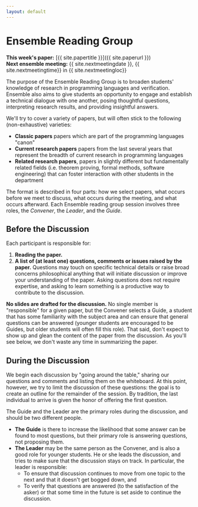```yaml
---
layout: default
---
```


# Ensemble Reading Group

**This week's paper:**
[{{ site.papertitle }}]({{ site.paperurl }})
<br/>
**Next ensemble meeting:** {{ site.nextmeetingdate }}, {{ site.nextmeetingtime}} in {{ site.nextmeetingloc}}

The purpose of the Ensemble Reading Group is to broaden students' knowledge of
research in programming languages and verification. Ensemble also aims to give
students an opportunity to engage and establish a technical dialogue with one
another, posing thoughtful questions, interpreting research results, and
providing insightful answers.

We'll try to cover a variety of papers, but will often stick to the following
(non-exhaustive) varieties:

- **Classic papers** papers which are part of the programming languages "canon"
- **Current research papers** papers from the last several years that
represent the breadth of current research in programming languages
- **Related research papers**, papers in slightly different but fundamentally
related fields (i.e. theorem proving, formal methods, software engineering)
that can foster interaction with other students in the department

The format is described in four parts: how we select papers, what occurs
before we meet to discuss, what occurs during the meeting, and what occurs
afterward. Each Ensemble reading group session involves three roles, the
*Convener*, the *Leader*, and the *Guide*.

## Before the Discussion

Each participant is responsible for:

1. **Reading the paper.**
2. **A list of (at least one) questions, comments or issues raised by the
paper.** Questions may touch on specific technical details or raise broad
concerns philosophical anything that will initiate discussion or improve your
understanding of the paper. Asking questions does not require expertise, and
asking to learn something is a productive way to contribute to the discussion.

**No slides are drafted for the discussion.** No single member is
"responsible"  for a given paper, but the Convener selects a Guide, a student
that has some familiarity with the subject area and can ensure that general
questions can be answered (younger students are encouraged to be Guides, but
older students will often fill this role). That said, don't expect to show up
and glean the content of the paper from the discussion. As you'll see below,
we don't waste any time in summarizing the paper.

## During the Discussion

We begin each discussion by "going around the table," sharing our questions
and comments and listing them on the whiteboard. At this point, however, we
try to limit the discussion of these questions: the goal is to create an
outline for the remainder of the session. By tradition, the last individual to
arrive is given the honor of offering the first question.

The Guide and the Leader are the primary roles during the discussion, and
should be two different people.

- **The Guide** is there to increase the likelihood that some answer can be found
to most questions, but their primary role is answering questions, not proposing them.
- **The Leader** may be the same person as the Convener, and is also a good role
for younger students. He or she leads the discussion, and tries to make sure that
the discussion stays on track. In particular, the leader is responsible:
    - To ensure that discussion continues to move from one topic to the next and
    that it doesn't get bogged down, and
    - To verify that questions are answered (to the satisfaction of the asker) or
    that some time in the future is set aside to continue the discussion.

